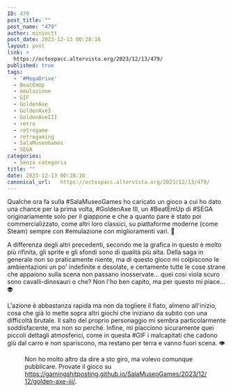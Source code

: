 ```yaml
---
ID: 479
post_title: ""
post_name: "479"
author: minioctt
post_date: 2023-12-13 00:28:16
layout: post
link: >
  https://octospacc.altervista.org/2023/12/13/479/
published: true
tags:
  - '#MegaDrive'
  - BeatEmUp
  - emulazione
  - GIF
  - GoldenAxe
  - GoldenAxe3
  - GoldenAxeIII
  - retro
  - retrogame
  - retrogaming
  - SalaMuseoGames
  - SEGA
categories:
  - Senza categoria
title: ""
date: 2023-12-13 00:28:16
canonical_url:   https://octospacc.altervista.org/2023/12/13/479/
---
```

<!-- wp:paragraph -->
<p>Qualche ora fa sulla #SalaMuseoGames ho caricato un gioco a cui ho dato una chance per la prima volta, #GoldenAxe III, un #BeatEmUp di #SEGA originariamente solo per il giappone e che a quanto pare è stato poi commercializzato, come altri loro classici, su piattaforme moderne (come Steam) sempre con #emulazione con miglioramenti vari. 👊️</p>
<!-- /wp:paragraph -->

<!-- wp:paragraph -->
<p>A differenza degli altri precedenti, secondo me la grafica in questo è molto più rifinita, gli sprite e gli sfondi sono di qualità più alta. Della saga in generale non so praticamente niente, ma di questo gioco mi colpiscono le ambientazioni un po' indefinite e desolate, e certamente tutte le cose strane che appaiono sulla scena non passano inosservate... quei cosi viola scuro sono cavalli-dinosauri o che? Non l'ho ben capito, ma per questo mi piace... 👽️</p>
<!-- /wp:paragraph -->

<!-- wp:paragraph -->
<p>L'azione è abbastanza rapida ma non da togliere il fiato, almeno all'inizio, cosa che già lo mette sopra altri giochi che iniziano da subito con una difficoltà brutale. Il salto del proprio personaggio mi sembra particolarmente soddisfacente, ma non so perché. Infine, mi piacciono sicuramente quei piccoli dettagli atmosferici, come in questa #GIF i malcapitati che cadono giù dal carro e non spariscono, ma restano per terra e vanno fuori scena. 👁️</p>
<!-- /wp:paragraph -->

<!-- wp:paragraph -->
<p></p>
<!-- /wp:paragraph -->

<!-- wp:image {"id":480,"sizeSlug":"full","linkDestination":"none","className":"large-pixelated"} -->
<figure class="wp-block-image size-full large-pixelated"><img src="{{site.cdnurl}}/assets/uploads/2023/12/GOLDENAXEIII-GM-00004093-00-11-12-2023.gif" alt="" class="wp-image-480"/><figcaption class="wp-element-caption">Non ho molto altro da dire a sto giro, ma volevo comunque pubblicare. Provate il gioco su <a href="https://gamingshitposting.github.io/SalaMuseoGames/2023/12/12/golden-axe-iii/">https://gamingshitposting.github.io/SalaMuseoGames/2023/12/12/golden-axe-iii/</a>.</figcaption></figure>
<!-- /wp:image -->